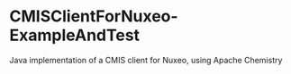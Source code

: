 CMISClientForNuxeo-ExampleAndTest
=================================

Java implementation of a CMIS client for Nuxeo, using Apache Chemistry
